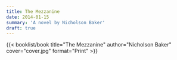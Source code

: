 ```yaml
---
title: The Mezzanine
date: 2014-01-15
summary: 'A novel by Nicholson Baker'
draft: true
---
```


{{< booklist/book
title="The Mezzanine"
author="Nicholson Baker"
cover="cover.jpg"
format="Print" >}}
